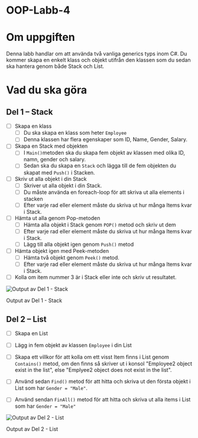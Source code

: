 # OOP-Labb-4

# Om uppgiften

Denna labb handlar om att använda två vanliga generics typs inom C#. Du kommer skapa en enkelt klass och objekt utifrån den klassen som du sedan ska hantera genom både Stack och List.

# Vad du ska göra

## Del 1 – Stack

- [ ]  Skapa en klass
    - [ ]  Du ska skapa en klass som heter `Employee`
    - [ ]  Denna klassen har flera egenskaper som ID, Name, Gender, Salary.

- [ ]  Skapa en Stack med objekten
    - [ ]  I `Main()`metoden ska du skapa fem objekt av klassen med olika ID, namn, gender och salary.
    - [ ]  Sedan ska du skapa en `Stack` och lägga till de fem objekten du skapat med `Push()` i Stacken.
- [ ]  Skriv ut alla objekt i din Stack
    - [ ]  Skriver ut alla objekt i din Stack.
    - [ ]  Du måste använda en foreach-loop för att skriva ut alla elements i stacken
    - [ ]  Efter varje rad eller element måste du skriva ut hur många Items kvar i Stack.
- [ ]  Hämta ut alla genom Pop-metoden
    - [ ]  Hämta alla objekt i Stack genom `POP()` metod och skriv ut dem
    - [ ]  Efter varje rad eller element måste du skriva ut hur många Items kvar i Stack.
    - [ ]  Lägg till alla objekt igen genom `Push()` metod
- [ ]  Hämta  objekt igen med Peek-metoden
    - [ ]  Hämta två objekt genom `Peek()` metod.
    - [ ]  Efter varje rad eller element måste du skriva ut hur många Items kvar i Stack.
- [ ]  Kolla om item nummer 3 är i Stack eller inte och skriv ut resultatet.

![Output av Del 1 - Stack](https://qlok.notion.site/image/https%3A%2F%2Fs3-us-west-2.amazonaws.com%2Fsecure.notion-static.com%2F7adac547-4fbd-4b1e-b983-a0663c6fff19%2FCapturegsgrg.png?table=block&id=1fbde680-8565-4455-81e7-40c30b184ab0&spaceId=76ff052e-5519-4c95-9c8a-d50fbda370ef&width=530&userId=&cache=v2)

Output av Del 1 - Stack

## Del 2 – List

- [ ]  Skapa en List
- [ ]  Lägg in fem objekt av klassen `Employee` i din List
- [ ]  Skapa ett villkor för att kolla om ett visst Item finns i List genom `Contains()` metod, om den finns så skriver ut i konsol "Employee2 object exist in the list", else "Emplyee2 object does not exist in the list".
- [ ]  Använd sedan `Find()` metod för att hitta och skriva ut den första objekt i List som har `Gender = "Male"`.
- [ ]  Använd sendan `FinAll()` metod för att hitta och skriva ut alla items i List som har `Gender = "Male"`


![Output av Del 2 - List](https://qlok.notion.site/image/https%3A%2F%2Fs3-us-west-2.amazonaws.com%2Fsecure.notion-static.com%2F5fb05d32-92a2-4fe0-91d3-ae002318e8a9%2Fassafs.png?table=block&id=3bf75e26-0cd5-4887-bfc0-0d4c02f8376c&spaceId=76ff052e-5519-4c95-9c8a-d50fbda370ef&width=1440&userId=&cache=v2)

Output av Del 2 - List
